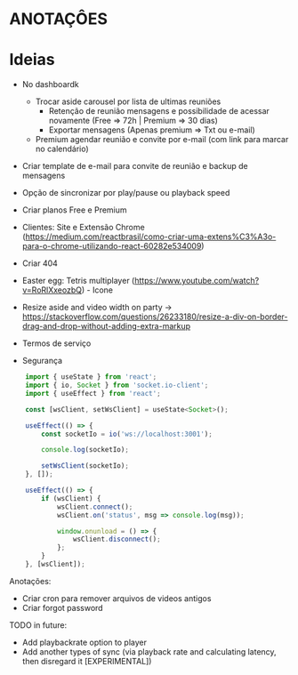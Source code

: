 # ANOTAÇÔES

# Ideias

-   No dashboardk

    -   Trocar aside carousel por lista de ultimas reuniões
        -   Retenção de reunião mensagens e possibilidade de acessar novamente (Free => 72h | Premium => 30 dias)
        -   Exportar mensagens (Apenas premium => Txt ou e-mail)
    -   Premium agendar reunião e convite por e-mail (com link para marcar no calendário)

-   Criar template de e-mail para convite de reunião e backup de mensagens

-   Opção de sincronizar por play/pause ou playback speed
-   Criar planos Free e Premium
-   Clientes: Site e Extensão Chrome (https://medium.com/reactbrasil/como-criar-uma-extens%C3%A3o-para-o-chrome-utilizando-react-60282e534009)
-   Criar 404
-   Easter egg: Tetris multiplayer (https://www.youtube.com/watch?v=RoRlXxeozbQ) - Icone <MdVideogameAsset />
-   Resize aside and video width on party -> https://stackoverflow.com/questions/26233180/resize-a-div-on-border-drag-and-drop-without-adding-extra-markup

-   Termos de serviço
-   Segurança

```js
    import { useState } from 'react';
    import { io, Socket } from 'socket.io-client';
    import { useEffect } from 'react';

    const [wsClient, setWsClient] = useState<Socket>();

    useEffect(() => {
        const socketIo = io('ws://localhost:3001');

        console.log(socketIo);

        setWsClient(socketIo);
    }, []);

    useEffect(() => {
        if (wsClient) {
            wsClient.connect();
            wsClient.on('status', msg => console.log(msg));

            window.onunload = () => {
                wsClient.disconnect();
            };
        }
    }, [wsClient]);
```

Anotações:

-   Criar cron para remover arquivos de videos antigos
-   Criar forgot password

TODO in future: 
- Add playbackrate option to player
- Add another types of sync (via playback rate and calculating latency, then disregard it [EXPERIMENTAL])
